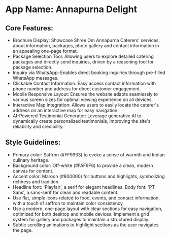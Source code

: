 # **App Name**: Annapurna Delight

## Core Features:

- Brochure Display: Showcase Shree Om Annapurna Caterers' services, about information, packages, photo gallery and contact information in an appealing one-page format.
- Package Selection Tool: Allowing users to explore detailed catering packages and directly send inquiries, driven by a reasoning tool for package selection.
- Inquiry via WhatsApp: Enables direct booking inquiries through pre-filled WhatsApp messages.
- Clickable Contact Information: Easy access contact information with phone number and address for direct customer engagement.
- Mobile Responsive Layout: Ensures the website adapts seamlessly to various screen sizes for optimal viewing experience on all devices.
- Interactive Map Integration: Allows users to easily locate the caterer's address on an interactive map for easy navigation.
- AI-Powered Testimonial Generator: Leverage generative AI to dynamically create personalized testimonials, improving the site's reliability and credibility.

## Style Guidelines:

- Primary color: Saffron (#FF9933) to evoke a sense of warmth and Indian culinary heritage.
- Background color: Off-white (#FAF9F6) to provide a clean, modern canvas for content.
- Accent color: Maroon (#800000) for buttons and highlights, symbolizing richness and tradition.
- Headline font: 'Playfair', a serif for elegant headlines. Body font: 'PT Sans', a sans-serif for clean and readable content.
- Use flat, simple icons related to food, events, and contact information, with a touch of saffron to maintain color consistency.
- Use a modern, one-page layout with clear sections for easy navigation, optimized for both desktop and mobile devices. Implement a grid system for gallery and packages to maintain a structured display.
- Subtle scrolling animations to highlight sections as the user navigates the page.